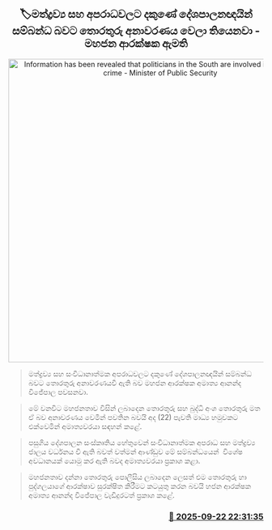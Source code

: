 <p align='center'><b><h2 align='center' title='Information has been revealed that politicians in the South are involved in drugs and crime - Minister of Public Security'>🏷මත්ද්‍රව්‍ය සහ අපරාධවලට දකුණේ දේශපාලනඥයින් සම්බන්ධ බවට තොරතුරු අනාවරණය වෙලා තියෙනවා - මහජන ආරක්ෂක ඇමති</h2></b></p>
<p align='center'><img src='https://helakuru.sgp1.cdn.digitaloceanspaces.com/esana/images/lib/ananda-wijepala-jki.jpg' width='600' alt='Information has been revealed that politicians in the South are involved in drugs and crime - Minister of Public Security'></p>

> මත්ද්‍රව්‍ය සහ සංවිධානාත්මක අපරාධවලට දකුණේ දේශපාලනඥයින් සම්බන්ධ බවට තොරතුරු අනාවරණයවී ඇති බව මහජන ආරක්ෂක අමාත්‍ය ආනන්ද විජේපාල පවසනවා.

> මේ වනවිට මහජනතාව විසින් ලබාදෙන තොරතුරු සහ බුද්ධි අංශ තොරතුරු මත ඒ බව අනාවරණය වෙමින් පවතින බවයි අද (22) පැවති මාධ්‍ය හමුවකට එක්වෙමින් අමාත්‍යවරයා සඳහන් කළේ.

> පසුගිය දේශපාලන සංස්කෘතිය හේතුවෙන් සංවිධානාත්මක අපරාධ සහ මත්ද්‍රව්‍ය ජාලය වර්ධනය වී ඇති බවත් වත්මන් ආණ්ඩුව මේ සම්බන්ධයෙන්  විශේෂ අවධානයක් යොමු කර ඇති බවද අමාත්‍යවරයා ප්‍රකාශ කළා.

> මහජනතාව දන්නා තොරතුරු පොලීසිය ලබාදෙන ලෙසත් එම තොරතුරු හා පුද්ගලයාගේ ආරක්ෂාව සුරක්ෂිත කිරීමට කටයුතු කරන බවයි හජන ආරක්ෂක අමාත්‍ය ආනන්ද විජේපාල වැඩිදුරටත් ප්‍රකාශ කළේ.



<h3 align='right'><a href='https://www.helakuru.lk/esana/p/113876/'>📅 2025-09-22 22:31:35</a></h3>
